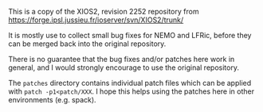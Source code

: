 This is a copy of the XIOS2, revision 2252 repository from
https://forge.ipsl.jussieu.fr/ioserver/svn/XIOS2/trunk/

It is mostly use to collect small bug fixes for NEMO and LFRic,
before they can be merged back into the original repository.

There is no guarantee that the bug fixes and/or patches here
work in general, and I would strongly encourage to use the
original repository.

The `patches` directory contains individual patch files
which can be applied with `patch -p1<patch/XXX`. I hope
this helps using the patches here in other environments
(e.g. spack).
 